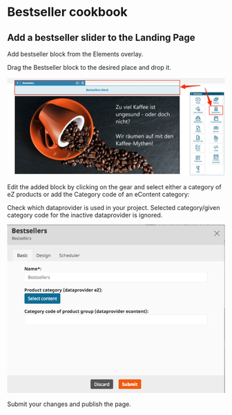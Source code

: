 # Bestseller cookbook

## Add a bestseller slider to the Landing Page

Add bestseller block from the Elements overlay.
    
Drag the Bestseller block to the desired place and drop it.
    
![](../img/bestseller_1.jpg)
    
Edit the added block by clicking on the gear and select either a category of eZ products or add the Category code of an eContent category:

Check which dataprovider is used in your project. Selected category/given category code for the inactive dataprovider is ignored.

![](../img/bestseller_2.png)

Submit your changes and publish the page.
